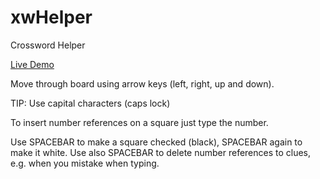 xwHelper
========

Crossword Helper

[Live Demo](http://codepen.io/fcedillo/full/pvyLqa/)

Move through board using arrow keys (left, right, up and down).

TIP: Use capital characters (caps lock)

To insert number references on a square just type the number.

Use SPACEBAR to make a square checked (black), SPACEBAR again to make it white.
Use also SPACEBAR to delete number references to clues, e.g. when you mistake when typing.
